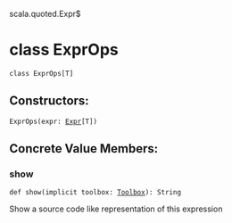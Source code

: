 scala.quoted.Expr$
# class ExprOps

<pre><code class="language-scala" >class ExprOps[T]</pre></code>
## Constructors:
<pre><code class="language-scala" >ExprOps(expr: <a href="../Expr.md">Expr</a>[T])</pre></code>

## Concrete Value Members:
### show
<pre><code class="language-scala" >def show(implicit toolbox: <a href="../Toolbox.md">Toolbox</a>): String</pre></code>
Show a source code like representation of this expression

